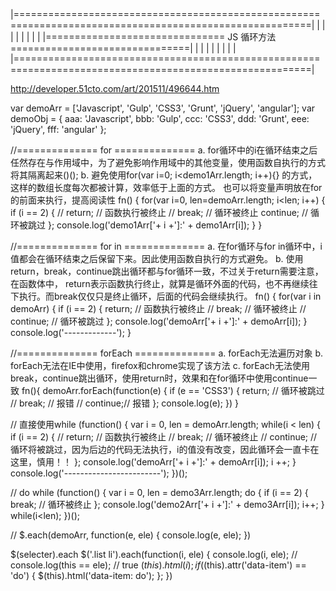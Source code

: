 


|=========================================================================================================|
|																										  |
|																										  |
|																										  |
|																										  |
|===============================  			JS  循环方法				   ===============================|
|																										  |
|																										  |
|																										  |
|																										  |
|=========================================================================================================|






http://developer.51cto.com/art/201511/496644.htm


var demoArr = ['Javascript', 'Gulp', 'CSS3', 'Grunt', 'jQuery', 'angular']; 
var demoObj = { 
    aaa: 'Javascript', 
    bbb: 'Gulp', 
    ccc: 'CSS3', 
    ddd: 'Grunt', 
    eee: 'jQuery', 
    fff: 'angular' 
}; 




//============== for ==============
a. 	for循环中的i在循环结束之后任然存在与作用域中，为了避免影响作用域中的其他变量，使用函数自执行的方式将其隔离起来()();
b. 	避免使用for(var i=0; i<demo1Arr.length; i++){} 的方式，这样的数组长度每次都被计算，效率低于上面的方式。
	也可以将变量声明放在for的前面来执行，提高阅读性
fn() {
	for(var i=0, len=demoArr.length; i<len; i++) { 
        if (i == 2) { 
            // return;   // 函数执行被终止 
            // break;    // 循环被终止 
            continue; // 循环被跳过 
        }; 
        console.log('demo1Arr['+ i +']:' + demo1Arr[i]); 
    } 
}



//============== for in ==============
a. 	在for循环与for in循环中，i值都会在循环结束之后保留下来。因此使用函数自执行的方式避免。
b.	使用return，break，continue跳出循环都与for循环一致，不过关于return需要注意，在函数体中，
	return表示函数执行终止，就算是循环外面的代码，也不再继续往下执行。而break仅仅只是终止循环，后面的代码会继续执行。
fn() {
	for(var i in demoArr) { 
        if (i == 2) { 
            return; // 函数执行被终止 
            // break;  // 循环被终止 
            // continue;  // 循环被跳过 
        }; 
        console.log('demoArr['+ i +']:' + demoArr[i]); 
    } 
    console.log('-------------'); 
}




//============== forEach ==============
a.	forEach无法遍历对象
b.	forEach无法在IE中使用，firefox和chrome实现了该方法
c.	forEach无法使用break，continue跳出循环，使用return时，效果和在for循环中使用continue一致
fn(){
	demoArr.forEach(function(e) { 
		if (e == 'CSS3') { 
			return;  // 循环被跳过 
			// break;   // 报错 
			// continue;// 报错 
		}; 
		console.log(e); 
	}) 
}


// 直接使用while 
(function() { 
    var i = 0, 
        len = demoArr.length; 
    while(i < len) { 
        if (i == 2) { 
            // return; // 函数执行被终止 
            // break;  // 循环被终止 
            // continue;  // 循环将被跳过，因为后边的代码无法执行，i的值没有改变，因此循环会一直卡在这里，慎用！！ 
        }; 
        console.log('demoArr['+ i +']:' + demoArr[i]); 
        i ++; 
    } 
    console.log('------------------------'); 
})(); 
 
// do while 
(function() { 
    var i = 0, 
        len = demo3Arr.length; 
    do { 
        if (i == 2) { 
            break; // 循环被终止 
        }; 
        console.log('demo2Arr['+ i +']:' + demo3Arr[i]); 
        i++; 
    } while(i<len); 
})(); 


//
$.each(demoArr, function(e, ele) {
    console.log(e, ele);
})



$(selecter).each
$('.list li').each(function(i, ele) { 
    console.log(i, ele); 
    // console.log(this == ele); // true 
    $(this).html(i); 
    if ($(this).attr('data-item') == 'do') { 
        $(this).html('data-item: do'); 
    }; 
}) 